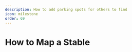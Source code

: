 ```yaml
---
description: How to add parking spots for others to find
icon: milestone
order: 69
---
```


# How to Map a Stable

